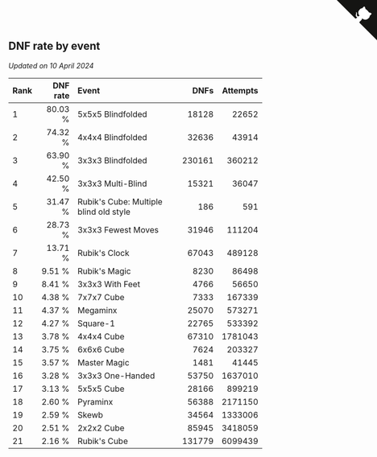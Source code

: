 ## DNF rate by event

*Updated on 10 April 2024*

| Rank | DNF rate | Event | DNFs | Attempts |
| :--- | ---: | :--- | ---: | ---: |
| 1 | 80.03 % | 5x5x5 Blindfolded | 18128 | 22652 |
| 2 | 74.32 % | 4x4x4 Blindfolded | 32636 | 43914 |
| 3 | 63.90 % | 3x3x3 Blindfolded | 230161 | 360212 |
| 4 | 42.50 % | 3x3x3 Multi-Blind | 15321 | 36047 |
| 5 | 31.47 % | Rubik's Cube: Multiple blind old style | 186 | 591 |
| 6 | 28.73 % | 3x3x3 Fewest Moves | 31946 | 111204 |
| 7 | 13.71 % | Rubik's Clock | 67043 | 489128 |
| 8 | 9.51 % | Rubik's Magic | 8230 | 86498 |
| 9 | 8.41 % | 3x3x3 With Feet | 4766 | 56650 |
| 10 | 4.38 % | 7x7x7 Cube | 7333 | 167339 |
| 11 | 4.37 % | Megaminx | 25070 | 573271 |
| 12 | 4.27 % | Square-1 | 22765 | 533392 |
| 13 | 3.78 % | 4x4x4 Cube | 67310 | 1781043 |
| 14 | 3.75 % | 6x6x6 Cube | 7624 | 203327 |
| 15 | 3.57 % | Master Magic | 1481 | 41445 |
| 16 | 3.28 % | 3x3x3 One-Handed | 53750 | 1637010 |
| 17 | 3.13 % | 5x5x5 Cube | 28166 | 899219 |
| 18 | 2.60 % | Pyraminx | 56388 | 2171150 |
| 19 | 2.59 % | Skewb | 34564 | 1333006 |
| 20 | 2.51 % | 2x2x2 Cube | 85945 | 3418059 |
| 21 | 2.16 % | Rubik's Cube | 131779 | 6099439 |


<a href="https://github.com/JustinTimeCuber/wca_statistics" class="github-corner" aria-label="View source on Github"><svg width="80" height="80" viewBox="0 0 250 250" style="fill:#151513; color:#fff; position: absolute; top: 0; border: 0; right: 0;" aria-hidden="true"><path d="M0,0 L115,115 L130,115 L142,142 L250,250 L250,0 Z"></path><path d="M128.3,109.0 C113.8,99.7 119.0,89.6 119.0,89.6 C122.0,82.7 120.5,78.6 120.5,78.6 C119.2,72.0 123.4,76.3 123.4,76.3 C127.3,80.9 125.5,87.3 125.5,87.3 C122.9,97.6 130.6,101.9 134.4,103.2" fill="currentColor" style="transform-origin: 130px 106px;" class="octo-arm"></path><path d="M115.0,115.0 C114.9,115.1 118.7,116.5 119.8,115.4 L133.7,101.6 C136.9,99.2 139.9,98.4 142.2,98.6 C133.8,88.0 127.5,74.4 143.8,58.0 C148.5,53.4 154.0,51.2 159.7,51.0 C160.3,49.4 163.2,43.6 171.4,40.1 C171.4,40.1 176.1,42.5 178.8,56.2 C183.1,58.6 187.2,61.8 190.9,65.4 C194.5,69.0 197.7,73.2 200.1,77.6 C213.8,80.2 216.3,84.9 216.3,84.9 C212.7,93.1 206.9,96.0 205.4,96.6 C205.1,102.4 203.0,107.8 198.3,112.5 C181.9,128.9 168.3,122.5 157.7,114.1 C157.9,116.9 156.7,120.9 152.7,124.9 L141.0,136.5 C139.8,137.7 141.6,141.9 141.8,141.8 Z" fill="currentColor" class="octo-body"></path></svg></a><style>.github-corner:hover .octo-arm{animation:octocat-wave 560ms ease-in-out}@keyframes octocat-wave{0%,100%{transform:rotate(0)}20%,60%{transform:rotate(-25deg)}40%,80%{transform:rotate(10deg)}}@media (max-width:500px){.github-corner:hover .octo-arm{animation:none}.github-corner .octo-arm{animation:octocat-wave 560ms ease-in-out}}</style>

